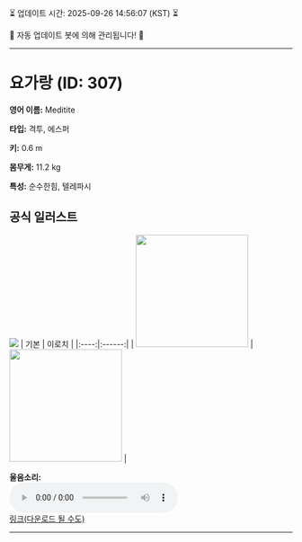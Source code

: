 
⏳ 업데이트 시간: 2025-09-26 14:56:07 (KST) ⏳

🤖 자동 업데이트 봇에 의해 관리됩니다! 🤖

---

# 요가랑 (ID: 307)
**영어 이름:** Meditite

**타입:** 격투, 에스퍼

**키:** 0.6 m

**몸무게:** 11.2 kg

**특성:** 순수한힘, 텔레파시

## 공식 일러스트
![](https://raw.githubusercontent.com/PokeAPI/sprites/master/sprites/pokemon/other/official-artwork/307.png)
| 기본 | 이로치 |
|:----:|:------:|
| <img src="http://play.pokemonshowdown.com/sprites/ani/meditite.gif" width="200"> | <img src="http://play.pokemonshowdown.com/sprites/ani-shiny/meditite.gif" width="200"> |

**울음소리:**<br><audio controls src="https://raw.githubusercontent.com/PokeAPI/cries/main/cries/pokemon/latest/307.ogg"></audio><br> [링크(다운로드 될 수도)](https://raw.githubusercontent.com/PokeAPI/cries/main/cries/pokemon/latest/307.ogg)


---
